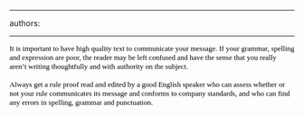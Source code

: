 

---
authors:

---




<span class='intro'> 
  <p style="margin&#58;0cm 0cm 0pt;">
    <span style="color&#58;black;">
      <font size="2">
        <font face="Verdana">It is important to have high quality text to communicate your message. If your grammar, spelling and expression are poor, the reader may be left confused and have the sense that you really aren’t writing thoughtfully and with authority on the subject.</font>
      </font>
    </span>
  </p>
<p style="margin&#58;0cm 0cm 0pt;"><span style="color&#58;black;"><font size="2"><font face="Verdana"></font></font></span></p>
<p style="margin&#58;0cm 0cm 0pt;"><span style="color&#58;black;"><font size="2"><font face="Verdana"><br>
Always get a rule proof read and edited by a good English speaker who can assess whether or not your rule communicates its message and&#160;conforms to company standards, and who can find any errors in spelling, grammar and punctuation.</font></font></span></p>
 </span>




